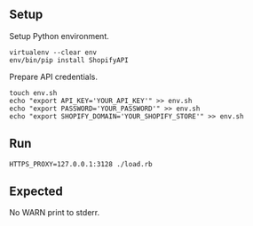 Setup
-----

Setup Python environment.

```
virtualenv --clear env
env/bin/pip install ShopifyAPI
```

Prepare API credentials.

```
touch env.sh
echo "export API_KEY='YOUR_API_KEY'" >> env.sh
echo "export PASSWORD='YOUR_PASSWORD'" >> env.sh
echo "export SHOPIFY_DOMAIN='YOUR_SHOPIFY_STORE'" >> env.sh
```


Run
---

```
HTTPS_PROXY=127.0.0.1:3128 ./load.rb
```


Expected
--------

No WARN print to stderr.
